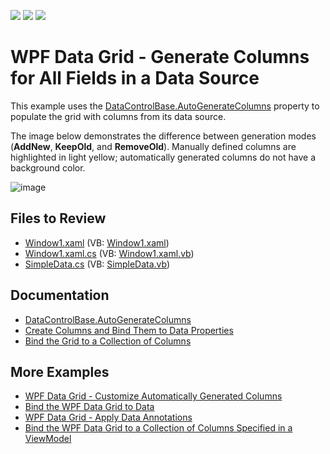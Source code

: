 <!-- default badges list -->
![](https://img.shields.io/endpoint?url=https://codecentral.devexpress.com/api/v1/VersionRange/128648371/22.2.2%2B)
[![](https://img.shields.io/badge/Open_in_DevExpress_Support_Center-FF7200?style=flat-square&logo=DevExpress&logoColor=white)](https://supportcenter.devexpress.com/ticket/details/E1521)
[![](https://img.shields.io/badge/📖_How_to_use_DevExpress_Examples-e9f6fc?style=flat-square)](https://docs.devexpress.com/GeneralInformation/403183)
<!-- default badges end -->

# WPF Data Grid - Generate Columns for All Fields in a Data Source

This example uses the [DataControlBase.AutoGenerateColumns](https://docs.devexpress.com/WPF/DevExpress.Xpf.Grid.DataControlBase.AutoGenerateColumns) property to populate the grid with columns from its data source.

The image below demonstrates the difference between generation modes (**AddNew**, **KeepOld**, and **RemoveOld**). Manually defined columns are highlighted in light yellow; automatically generated columns do not have a background color.

![image](https://user-images.githubusercontent.com/65009440/209556936-8470d8a6-2878-49a5-908f-f1b70d603d34.png)

## Files to Review

* [Window1.xaml](./CS/Window1.xaml) (VB: [Window1.xaml](./VB/Window1.xaml))
* [Window1.xaml.cs](./CS/ViewModel.cs) (VB: [Window1.xaml.vb](./VB/ViewModel.vb))
* [SimpleData.cs](./CS/SimpleData.cs) (VB: [SimpleData.vb](./VB/SimpleData.vb))

## Documentation

* [DataControlBase.AutoGenerateColumns](https://docs.devexpress.com/WPF/DevExpress.Xpf.Grid.DataControlBase.AutoGenerateColumns)
* [Create Columns and Bind Them to Data Properties](https://docs.devexpress.com/WPF/6094/controls-and-libraries/data-grid/grid-view-data-layout/columns-and-card-fields/create-columns-and-bind-them-to-data-properties)
* [Bind the Grid to a Collection of Columns](https://docs.devexpress.com/WPF/10121/controls-and-libraries/data-grid/examples/mvvm-enhancements/binding-to-a-collection-of-columns)

## More Examples

* [WPF Data Grid - Customize Automatically Generated Columns](https://github.com/DevExpress-Examples/how-to-customize-automatically-generated-columns-e2019)
* [Bind the WPF Data Grid to Data](https://github.com/DevExpress-Examples/how-to-bind-wpf-grid-to-data)
* [WPF Data Grid - Apply Data Annotations](https://github.com/DevExpress-Examples/how-to-apply-data-annotations-e2579)
* [Bind the WPF Data Grid to a Collection of Columns Specified in a ViewModel](https://github.com/DevExpress-Examples/wpf-data-grid-bind-columns-to-viewmodel-collection)
